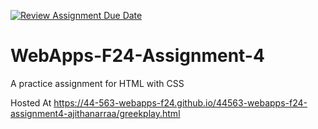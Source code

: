 [![Review Assignment Due Date](https://classroom.github.com/assets/deadline-readme-button-22041afd0340ce965d47ae6ef1cefeee28c7c493a6346c4f15d667ab976d596c.svg)](https://classroom.github.com/a/YNXypkor)
# WebApps-F24-Assignment-4
A practice assignment for HTML with CSS

Hosted At <https://44-563-webapps-f24.github.io/44563-webapps-f24-assignment4-ajithanarraa/greekplay.html>
